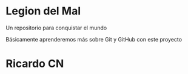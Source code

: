 # Legion del Mal
Un repositorio para conquistar el mundo

Básicamente aprenderemos más sobre Git y GitHub con este proyecto


# Ricardo CN